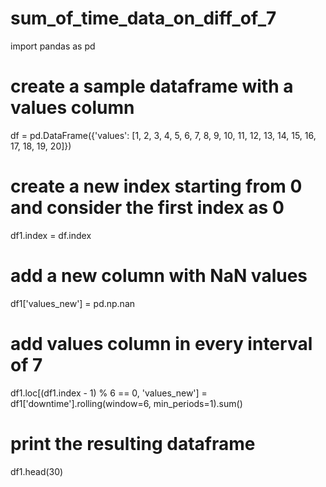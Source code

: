 # sum_of_time_data_on_diff_of_7


import pandas as pd

# create a sample dataframe with a values column
df = pd.DataFrame({'values': [1, 2, 3, 4, 5, 6, 7, 8, 9, 10, 11, 12, 13, 14, 15, 16, 17, 18, 19, 20]})

# create a new index starting from 0 and consider the first index as 0
df1.index = df.index

# add a new column with NaN values
df1['values_new'] = pd.np.nan

# add values column in every interval of 7
df1.loc[(df1.index - 1) % 6 == 0, 'values_new'] = df1['downtime'].rolling(window=6, min_periods=1).sum()

# print the resulting dataframe
df1.head(30)
